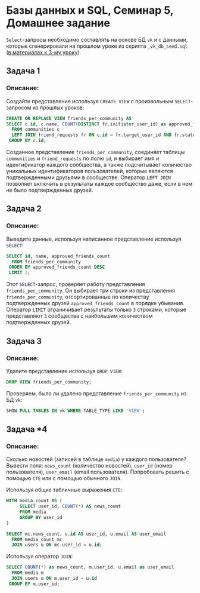 # Базы данных и SQL, Семинар 5, Домашнее задание

`Select`-запросы необходимо составлять на основе БД `vk` и с данными, которые сгенерировали на прошлом уроке из скрипта `_vk_db_seed.sql` ([в материалах к 3-му уроку](https://github.com/dfedoroff/sql/tree/main/hw3 "Ссылка на материалы 3-го урока")).

## Задача 1

### Описание:

Создайте представление используя `CREATE VIEW` с произвольным `SELECT`-запросом из прошлых уроков:

```SQL
CREATE OR REPLACE VIEW friends_per_community AS
SELECT c.id, c.name, COUNT(DISTINCT fr.initiator_user_id) as approved_friends_count
  FROM communities c
  LEFT JOIN friend_requests fr ON c.id = fr.target_user_id AND fr.status = 'approved'
 GROUP BY c.id;
```

Созданное представление `friends_per_community`, соединяет таблицы `communities` и `friend_requests` по полю `id`, и выбирает имя и идентификатор каждого сообщества, а также подсчитывает количество уникальных идентификаторов пользователей, которые являются подтвержденными друзьями в сообществе. Оператор `LEFT JOIN` позволяет включить в результаты каждое сообщество даже, если в нем не было подтвержденных друзей.

## Задача 2

### Описание:

Выведите данные, используя написанное представление используя `SELECT`:

```SQL
SELECT id, name, approved_friends_count
  FROM friends_per_community
 ORDER BY approved_friends_count DESC
 LIMIT 3;
```

Этот `SELECT`-запрос, проверяет работу представления `friends_per_community`. Он выбирает три строки из представления `friends_per_community`, отсортированные по количеству подтвержденных друзей `approved_friends_count` в порядке убывания. Оператор `LIMIT` ограничивает результаты только `3` строками, которые представляют `3` сообщества с наибольшим количеством подтвержденных друзей.

## Задача 3

### Описание:

Удалите представление используя `DROP VIEW`:

```SQL
DROP VIEW friends_per_community;
```

Проверяем, было ли удалено представление `friends_per_community` из БД `vk`:

```SQL
SHOW FULL TABLES IN vk WHERE TABLE_TYPE LIKE 'VIEW';
```

## Задача *4

### Описание:

Сколько новостей (записей в таблице `media`) у каждого пользователя? Вывести поля: `news_count` (количество новостей), `user_id` (номер пользователя), `user_email` (email пользователя). Попробовать решить с помощью `CTE` или с помощью обычного `JOIN`.

Используя общие табличные выражения `CTE`:

```SQL
WITH media_count AS (
     SELECT user_id, COUNT(*) AS news_count
     FROM media
     GROUP BY user_id
)

SELECT mc.news_count, u.id AS user_id, u.email AS user_email
  FROM media_count mc
  JOIN users u ON mc.user_id = u.id;
```

Используя оператор `JOIN`:

```SQL
SELECT COUNT(*) as news_count, m.user_id, u.email as user_email
  FROM media m
  JOIN users u ON m.user_id = u.id
 GROUP BY m.user_id;
```

